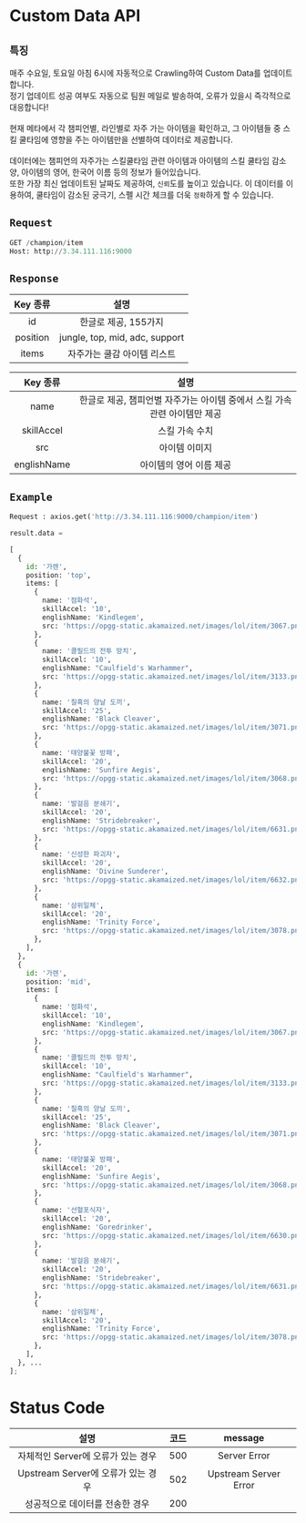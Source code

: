 # Custom Data API

## `특징`

매주 수요일, 토요일 아침 6시에 자동적으로 Crawling하여 Custom Data를 업데이트합니다.<br/>
정기 업데이트 성공 여부도 자동으로 팀원 메일로 발송하여, 오류가 있을시 즉각적으로 대응합니다!<br/>
<br/>
현재 메타에서 각 챔피언별, 라인별로 자주 가는 아이템을 확인하고, 그 아이템들 중 스킬 쿨타임에 영향을 주는 아이템만을 선별하여 데이터로 제공합니다.<br/>
<br/>
데이터에는 챔피언의 자주가는 스킬쿨타임 관련 아이템과 아이템의 스킬 쿨타임 감소 양, 아이템의 영어, 한국어 이름 등의 정보가 들어있습니다.<br/>
또한 가장 최신 업데이트된 날짜도 제공하여, `신뢰`도를 높이고 있습니다.
이 데이터를 이용하여, 쿨타임이 감소된 궁극기, 스펠 시간 체크를 더욱 `정확`하게 할 수 있습니다.


## `Request`

```python
GET /champion/item
Host: http://3.34.111.116:9000
```

## `Response`


|   Key 종류   |              설명              |
|:------------:|:------------------------------:|
| id |      한글로 제공, 155가지      |
|   position   | jungle, top, mid, adc, support |
| items  |    자주가는 쿨감 아이템 리스트     |




| Key 종류 | 설명 |
|:--------:|:----:|
| name |   한글로 제공, 챔피언별 자주가는 아이템 중에서 스킬 가속 관련 아이템만 제공  |
|skillAccel |  스킬 가속 수치    |
|src |   아이템 이미지   |
| englishName | 아이템의 영어 이름 제공 |



## `Example`

```python
Request : axios.get('http://3.34.111.116:9000/champion/item')

result.data = 

[
  {
    id: '가렌',
    position: 'top',
    items: [
      {
        name: '점화석',
        skillAccel: '10',
        englishName: 'Kindlegem',
        src: 'https://opgg-static.akamaized.net/images/lol/item/3067.png?image=q_auto:best&v=1628647804',
      },
      {
        name: '콜필드의 전투 망치',
        skillAccel: '10',
        englishName: "Caulfield's Warhammer",
        src: 'https://opgg-static.akamaized.net/images/lol/item/3133.png?image=q_auto:best&v=1628647804',
      },
      {
        name: '칠흑의 양날 도끼',
        skillAccel: '25',
        englishName: 'Black Cleaver',
        src: 'https://opgg-static.akamaized.net/images/lol/item/3071.png?image=q_auto:best&v=1628647804',
      },
      {
        name: '태양불꽃 방패',
        skillAccel: '20',
        englishName: 'Sunfire Aegis',
        src: 'https://opgg-static.akamaized.net/images/lol/item/3068.png?image=q_auto:best&v=1628647804',
      },
      {
        name: '발걸음 분쇄기',
        skillAccel: '20',
        englishName: 'Stridebreaker',
        src: 'https://opgg-static.akamaized.net/images/lol/item/6631.png?image=q_auto:best&v=1628647804',
      },
      {
        name: '신성한 파괴자',
        skillAccel: '20',
        englishName: 'Divine Sunderer',
        src: 'https://opgg-static.akamaized.net/images/lol/item/6632.png?image=q_auto:best&v=1628647804',
      },
      {
        name: '삼위일체',
        skillAccel: '20',
        englishName: 'Trinity Force',
        src: 'https://opgg-static.akamaized.net/images/lol/item/3078.png?image=q_auto:best&v=1628647804',
      },
    ],
  },
  {
    id: '가렌',
    position: 'mid',
    items: [
      {
        name: '점화석',
        skillAccel: '10',
        englishName: 'Kindlegem',
        src: 'https://opgg-static.akamaized.net/images/lol/item/3067.png?image=q_auto:best&v=1628647804',
      },
      {
        name: '콜필드의 전투 망치',
        skillAccel: '10',
        englishName: "Caulfield's Warhammer",
        src: 'https://opgg-static.akamaized.net/images/lol/item/3133.png?image=q_auto:best&v=1628647804',
      },
      {
        name: '칠흑의 양날 도끼',
        skillAccel: '25',
        englishName: 'Black Cleaver',
        src: 'https://opgg-static.akamaized.net/images/lol/item/3071.png?image=q_auto:best&v=1628647804',
      },
      {
        name: '태양불꽃 방패',
        skillAccel: '20',
        englishName: 'Sunfire Aegis',
        src: 'https://opgg-static.akamaized.net/images/lol/item/3068.png?image=q_auto:best&v=1628647804',
      },
      {
        name: '선혈포식자',
        skillAccel: '20',
        englishName: 'Goredrinker',
        src: 'https://opgg-static.akamaized.net/images/lol/item/6630.png?image=q_auto:best&v=1628647804',
      },
      {
        name: '발걸음 분쇄기',
        skillAccel: '20',
        englishName: 'Stridebreaker',
        src: 'https://opgg-static.akamaized.net/images/lol/item/6631.png?image=q_auto:best&v=1628647804',
      },
      {
        name: '삼위일체',
        skillAccel: '20',
        englishName: 'Trinity Force',
        src: 'https://opgg-static.akamaized.net/images/lol/item/3078.png?image=q_auto:best&v=1628647804',
      },
    ],
  }, ...
];

```

# Status Code


|               설명                | 코드 |      message      |
|:---------------------------------:|:----:|:-----------------:|
|자체적인 Server에 오류가 있는 경우|    500  |  Server Error     |
|Upstream Server에 오류가 있는 경우 | 502 |  Upstream Server Error  |
|   성공적으로 데이터를 전송한 경우   |  200    |                   |

